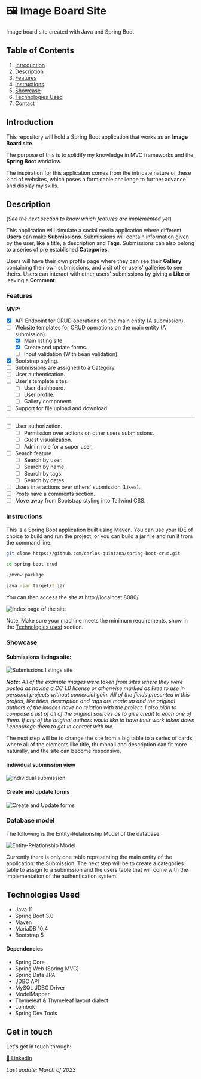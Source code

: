 # 🖼 Image Board Site
Image board site created with Java and Spring Boot

## Table of Contents
1. [Introduction](#introduction)
2. [Description](#description)
3. [Features](#features)
4. [Instructions](#instructions)
5. [Showcase](#showcase)
6. [Technologies Used](#technologies-used)
7. [Contact](#get-in-touch)

## Introduction

This repository will hold a Spring Boot application that works as an **Image Board site**.

The purpose of this is to solidify my knowledge in MVC frameworks and the **Spring Boot** workflow. 

The inspiration for this application comes from the intricate nature of these kind of websites, which poses a formidable challenge to further advance and display my skills.

## Description

(*See the next section to know which features are implemented yet*)

This application will simulate a social media application where different **Users** can make **Submissions**. 
Submissions will contain information given by the user, like a title, a description and **Tags**. Submissions can also belong to a series of pre established **Categories**.

Users will have their own profile page where they can see their **Gallery** containing their own submissions, and visit other users' galleries to see theirs.
Users can interact with other users' submissions by giving a **Like** or leaving a **Comment**.

### Features

**MVP:**
- [X] API Endpoint for CRUD operations on the main entity (A submission).
- [ ] Website templates for CRUD operations on the main entity (A submission).
  - [X] Main listing site.
  - [X] Create and update forms.
  - [ ] Input validation (With bean validation).
- [X] Bootstrap styling.
- [ ] Submissions are assigned to a Category.
- [ ] User authentication.
- [ ] User's template sites.
  - [ ] User dashboard.
  - [ ] User profile.
  - [ ] Gallery component.
- [ ] Support for file upload and download.
- - - -
- [ ] User authorization.
  - [ ] Permission over actions on other users submissions.
  - [ ] Guest visualization.
  - [ ] Admin role for a super user.
- [ ] Search feature.
  - [ ] Search by user.
  - [ ] Search by name.
  - [ ] Search by tags.
  - [ ] Search by dates.
- [ ] Users interactions over others' submission (Likes).
- [ ] Posts have a comments section.
- [ ] Move away from Bootstrap styling into Tailwind CSS.

### Instructions

This is a Spring Boot application built using Maven. You can use your IDE of choice to build and run the project, or you can build a jar file and run it from the command line:

```bash
git clone https://github.com/carlos-quintana/spring-boot-crud.git

cd spring-boot-crud

./mvnw package

java -jar target/*.jar
```

You can then access the site at http://localhost:8080/

![Index page of the site](https://user-images.githubusercontent.com/102340968/227415512-ae7e3cdc-4579-4160-91c6-5676259f8bc3.png)

Note: Make sure your machine meets the minimum requirements, show in the [Technologies used](#technologies-used) section.

### Showcase

#### Submissions listings site:

![Submissions listings site](https://user-images.githubusercontent.com/102340968/227416105-6a5682f2-1fd1-4f44-b2b2-0a4cc6e883c7.png)

***Note:** All of the example images were taken from sites where they were posted as having a CC 1.0 license or otherwise marked as Free to use in personal projects without comercial gain. All of the fields presented in this project, like titles, description and tags are made up and the original authors of the images have no relation with the project. I also plan to compose a list of all of the original sources as to give credit to each one of them. If any of the original authors would like to have their work taken down I encourage them to get in contact with me.*

The next step will be to change the site from a big table to a series of cards, where all of the elements like title, thumbnail and description can fit more naturally, and the site can become responsive.

#### Individual submission view

![Individual submission](https://user-images.githubusercontent.com/102340968/227416102-553566d4-1971-451c-bbb6-fb3bc0a1f7ec.png)

#### Create and update forms

![Create and Update forms](https://user-images.githubusercontent.com/102340968/227416089-195f7104-a5b2-4eee-a10e-e030a4fd6bb7.png)


### Database model

The following is the Entity-Relationship Model of the database:

 ![Entity-Relationship Model](https://user-images.githubusercontent.com/102340968/227071566-7f7fbcc5-fbee-4734-b807-84733d06e3e8.png)

Currently there is only one table representing the main entity of the application: the Submission. The next step will be to create a categories table to assign to a submission and the users table that will come with the implementation of the authentication system.

## Technologies Used

- Java 11
- Spring Boot 3.0
- Maven
- MariaDB 10.4
- Bootstrap 5

#### Dependencies

- Spring Core
- Spring Web (Spring MVC)
- Spring Data JPA
- JDBC API
- MySQL JDBC Driver
- ModelMapper
- Thymeleaf & Thymeleaf layout dialect
- Lombok
- Spring Dev Tools

## Get in touch

Let's get in touch through:

[💼 LinkedIn](https://linkedin.com/in/carlos-quintana-dev)

*Last update: March of 2023*

